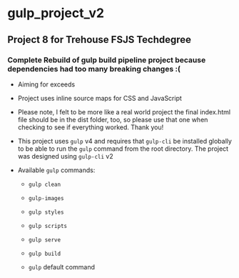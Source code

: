 # gulp_project_v2

## Project 8 for Trehouse FSJS Techdegree

### Complete Rebuild of gulp build pipeline project because dependencies had too many breaking changes :(

* Aiming for exceeds

* Project uses inline source maps for CSS and JavaScript

* Please note, I felt to be more like a real world project the final index.html file should be in the dist folder, too, so please use that one when checking to see if everything worked. Thank you!

* This project uses `gulp` v4 and requires that `gulp-cli` be installed globally to be able to run the `gulp` command from the root directory. The project was designed using `gulp-cli` v2

* Available `gulp` commands:

  * `gulp clean`

  * `gulp-images`

  * `gulp styles`

  * `gulp scripts`

  * `gulp serve`

  * `gulp build`

  * `gulp` default command

